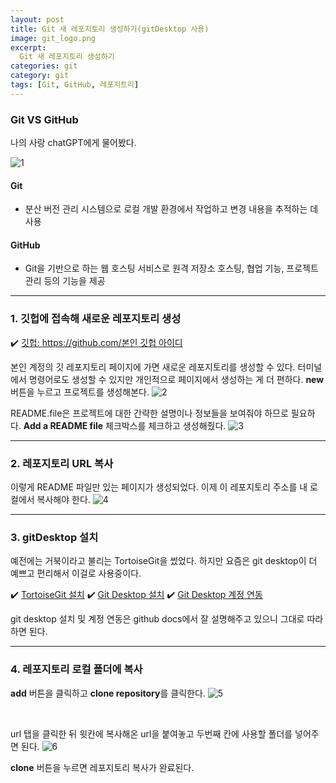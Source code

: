 ```yaml
---
layout: post
title: Git 새 레포지토리 생성하기(gitDesktop 사용)
image: git_logo.png
excerpt: 
  Git 새 레포지토리 생성하기
categories: git
category: git
tags: [Git, GitHub, 레포지트리]
---
```



### Git VS GitHub

나의 사랑 chatGPT에게 물어봤다.

![1](https://github.com/DaYoung-woo/DaYoung-woo.github.io/assets/131967254/46800c55-1a49-4740-a94c-50b723f8e92c)  



#### Git

- 분산 버전 관리 시스템으로 로컬 개발 환경에서 작업하고 변경 내용을 추적하는 데 사용

#### GitHub

- Git을 기반으로 하는 웹 호스팅 서비스로 원격 저장소 호스팅, 협업 기능, 프로젝트 관리 등의 기능을 제공

---

### 1. 깃헙에 접속해 새로운 레포지토리 생성

✔️ [깃헙: https://github.com/본인 깃헙 아이디](https://github.com/DaYoung-woo)


본인 계정의 깃 레포지토리 페이지에 가면 새로운 레포지토리를 생성할 수 있다.
터미널에서 명령어로도 생성할 수 있지만 개인적으로 페이지에서 생성하는 게 더 편하다.
**new** 버튼을 누르고 프로젝트를 생성해본다.
![2](https://github.com/DaYoung-woo/DaYoung-woo.github.io/assets/131967254/5b5a7ae7-0807-4764-8c03-b3ed73f09100)


README.file은 프로젝트에 대한 간략한 설명이나 정보들을 보여줘야 하므로 필요하다.
**Add a README file** 체크박스를 체크하고 생성해줬다.
![3](https://github.com/DaYoung-woo/DaYoung-woo.github.io/assets/131967254/c2e8d829-569f-4a4e-a373-d6726a622fba)


---

### 2. 레포지토리 URL 복사

이렇게 README 파일만 있는 페이지가  생성되었다.
이제 이 레포지토리 주소를 내 로컬에서 복사해야 한다.
![4](https://github.com/DaYoung-woo/DaYoung-woo.github.io/assets/131967254/dfee5601-1de3-4c9b-a3e8-2e5b655a565a)

---

### 3. gitDesktop 설치

예전에는 거북이라고 불리는 TortoiseGit을 썼었다.
하지만 요즘은 git desktop이 더 예쁘고 편리해서 이걸로 사용중이다.

✔️ [TortoiseGit 설치](https://tortoisegit.org/download/)
✔️ [Git Desktop 설치](https://docs.github.com/ko/desktop/installing-and-configuring-github-desktop/installing-and-authenticating-to-github-desktop/installing-github-desktop)
✔️ [Git Desktop 계정 연동](https://docs.github.com/ko/desktop/installing-and-configuring-github-desktop/installing-and-authenticating-to-github-desktop/authenticating-to-github-in-github-desktop)

git desktop 설치 및 계정 연동은 github docs에서 잘 설명해주고 있으니 그대로 따라하면 된다.

---

### 4. 레포지토리 로컬 폴더에 복사

**add** 버튼을 클릭하고 **clone repository**를 클릭한다.
![5](https://github.com/DaYoung-woo/DaYoung-woo.github.io/assets/131967254/98493ee2-0ca3-41b2-88ac-08e179148ca2)

<br />

url 탭을 클릭한 뒤 윗칸에 복사해온 url을 붙여놓고 두번째 칸에 사용할 폴더를 넣어주면 된다.
![6](https://github.com/DaYoung-woo/DaYoung-woo.github.io/assets/131967254/cc8320ca-d63c-4d15-9a83-ff152ea386fd)

**clone** 버튼을 누르면 레포지토리 복사가 완료된다.
